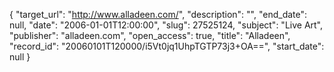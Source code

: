 {
  "target_url": "http://www.alladeen.com/", 
  "description": "", 
  "end_date": null, 
  "date": "2006-01-01T12:00:00", 
  "slug": 27525124, 
  "subject": "Live Art", 
  "publisher": "alladeen.com", 
  "open_access": true, 
  "title": "Alladeen", 
  "record_id": "20060101T120000/i5Vt0jq1UhpTGTP73j3+OA==", 
  "start_date": null
}

